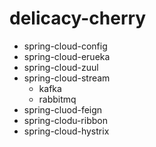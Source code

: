 # delicacy-cherry
- spring-cloud-config
- spring-cloud-erueka
- spring-cloud-zuul
- spring-cloud-stream
    - kafka
    - rabbitmq
- spring-cluod-feign
- spring-clodu-ribbon
- spring-cloud-hystrix

